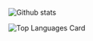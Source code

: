 
<!--
**VincentGRECK/VincentGRECK** is a ✨ _special_ ✨ repository because its `README.md` (this file) appears on your GitHub profile.

Here are some ideas to get you started:

- 🔭 I’m currently working on ...
- 🌱 I’m currently learning ...
- 👯 I’m looking to collaborate on ...
- 🤔 I’m looking for help with ...
- 💬 Ask me about ...
- 📫 How to reach me: ...
- 😄 Pronouns: ...
- ⚡ Fun fact: ...
-->

![Github stats](https://github-readme-stats.vercel.app/api?username=VincentGRECK&theme=highcontrast&show_icons=true&count_private=true)

![Top Languages Card](https://github-readme-stats.vercel.app/api/top-langs/?username=VincentGRECK&layout=compact)
